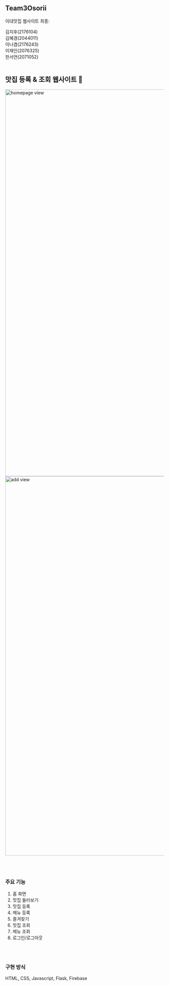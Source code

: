 ## Team3Osorii

이대맛집 웹사이트 최종: <br />

김지후(2176104) <br />
김혜경(2044011) <br />
이나겸(2176243) <br />
이재인(2076325) <br />
한서연(2071052) <br /><br />

## 맛집 등록 & 조회 웹사이트 🍳
<img width="1231" alt="homepage view" src="https://github.com/gradeten/Team3Osorii-FoodWebsite/assets/88281367/e0c3909c-9243-40c6-af8b-90468819850f">
<img width="1207" alt="add view" src="https://github.com/gradeten/Team3Osorii-FoodWebsite/assets/88281367/e54c771c-4bf2-493f-ab62-dc8e8084b337">


<br /><br />
### 주요 기능
1. 홈 화면
2. 맛집 둘러보기
3. 맛집 등록
4. 메뉴 등록
5. 즐겨찾기
6. 맛집 조회
7. 메뉴 조회
8. 로그인/로그아웃

<br /><br />
### 구현 방식
HTML, CSS, Javascript, Flask, Firebase
